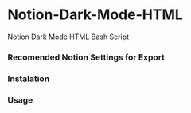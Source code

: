 # Notion-Dark-Mode-HTML
Notion Dark Mode HTML Bash Script

### Recomended Notion Settings for Export

### Instalation

### Usage
